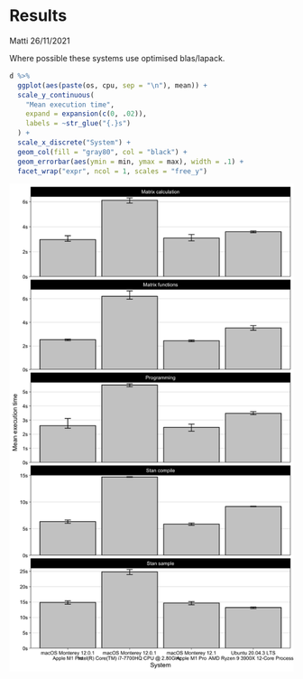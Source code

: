 Results
================
Matti
26/11/2021

Where possible these systems use optimised blas/lapack.

``` r
d %>% 
  ggplot(aes(paste(os, cpu, sep = "\n"), mean)) +
  scale_y_continuous(
    "Mean execution time", 
    expand = expansion(c(0, .02)),
    labels = ~str_glue("{.}s")
  ) +
  scale_x_discrete("System") +
  geom_col(fill = "gray80", col = "black") +
  geom_errorbar(aes(ymin = min, ymax = max), width = .1) +
  facet_wrap("expr", ncol = 1, scales = "free_y")
```

<img src="README_files/figure-gfm/results-columns-1.png" width="672" />
